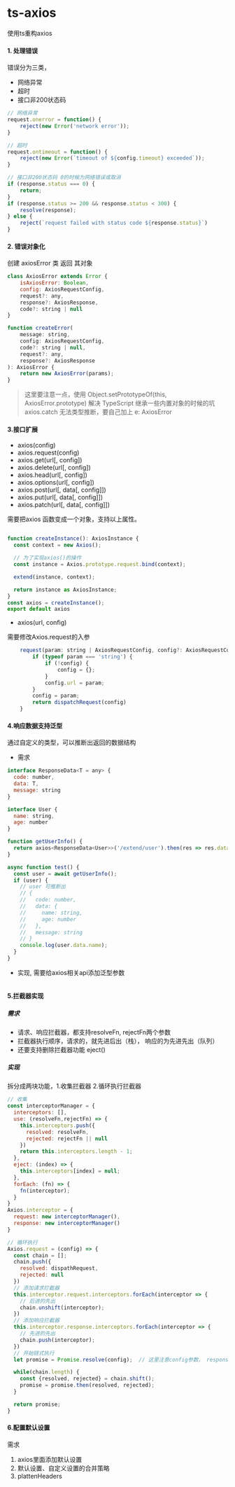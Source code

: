 # ts-axios
使用ts重构axios



#### 1. 处理错误

错误分为三类，
- 网络异常
- 超时
- 接口非200状态码

```javascript
// 网络异常
request.onerror = function() {
    reject(new Error('network error'));
}

// 超时
request.ontimeout = function() {
    reject(new Error(`timeout of ${config.timeout} exceeded`));
}

// 接口非200状态码 0的时候为网络错误或取消
if (response.status === 0) {
    return;
}
if (response.status >= 200 && response.status < 300) {
    resolve(response);
} else {
    reject(`request failed with status code ${response.status}`)
}

```

#### 2. 错误对象化

创建 axiosError 类 返回 其对象
```javascript
class AxiosError extends Error {
    isAxiosError: Boolean,
    config: AxiosRequestConfig,
    request?: any,
    response?: AxiosResponse,
    code?: string | null
}

function createError(
    message: string,
    config: AxiosRequestConfig,
    code?: string | null,
    request?: any,
    response?: AxiosResponse
): AxiosError {
    return new AxiosError(params);
}

```
> 这里要注意一点，使用 Object.setPrototypeOf(this, AxiosError.prototype) 解决 TypeScript 继承一些内置对象的时候的坑
> axios.catch 无法类型推断，要自己加上 e: AxiosError

#### 3.接口扩展
- axios(config)
- axios.request(config)
- axios.get(url[, config])
- axios.delete(url[, config])
- axios.head(url[, config])
- axios.options(url[, config])
- axios.post(url[, data[, config]])
- axios.put(url[, data[, config]])
- axios.patch(url[, data[, config]])

需要把axios 函数变成一个对象，支持以上属性。

```javascript

function createInstance(): AxiosInstance {
  const context = new Axios();

  // 为了实现axios()的操作
  const instance = Axios.prototype.request.bind(context);

  extend(instance, context);

  return instance as AxiosInstance;
}
const axios = createInstance();
export default axios

```

- axios(url, config)

需要修改Axios.request的入参

```javascript
    request(param: string | AxiosRequestConfig, config?: AxiosRequestConfig): AxiosPromise {
        if (typeof param === 'string') {
            if (!config) {
                config = {};
            }
            config.url = param;
        }
        config = param;
        return dispatchRequest(config)
    }
```
#### 4.响应数据支持泛型

通过自定义的类型，可以推断出返回的数据结构

- 需求
```javascript
interface ResponseData<T = any> {
  code: number,
  data: T,
  message: string
}

interface User {
  name: string,
  age: number
}

function getUserInfo() {
  return axios<ResponseData<User>>('/extend/user').then(res => res.data).catch(e => console.warn(e));
}

async function test() {
  const user = await getUserInfo();
  if (user) {
    // user 可推断出
    // {
    //   code: number,
    //   data: {
    //     name: string,
    //     age: number
    //   },
    //   message: string
    // }
    console.log(user.data.name);
  }
}
```
- 实现, 需要给axios相关api添加泛型参数

```javascript

```

#### 5.拦截器实现

##### 需求
- 请求、响应拦截器，都支持resolveFn, rejectFn两个参数
- 拦截器执行顺序，请求的，就先进后出（栈）， 响应的为先进先出（队列）
- 还要支持删除拦截器功能 eject()

##### 实现

拆分成两块功能，1.收集拦截器  2.循环执行拦截器

```javascript
// 收集
const interceptorManager = {
  interceptors: [],
  use: (resolveFn,rejectFn) => {
    this.interceptors.push({
      resolved: resolveFn,
      rejected: rejectFn || null
    })
    return this.interceptors.length - 1;
  }, 
  eject: (index) => {
    this.interceptors[index] = null;
  },
  forEach: (fn) => {
    fn(interceptor);
  }
}
Axios.interceptor = {
  request: new interceptorManager(),
  response: new interceptorManager()
}

// 循环执行
Axios.request = (config) => {
  const chain = [];
  chain.push({
    resolved: dispathRequest,
    rejected: null
  })
  // 添加请求拦截器
  this.interceptor.request.interceptors.forEach(interceptor => {
    // 后进的先出
    chain.unshift(interceptor);
  }) 
  // 添加响应拦截器
  this.interceptor.response.interceptors.forEach(interceptor => {
    // 先进的先出
    chain.push(interceptor);
  })
  // 开始链式执行
  let promise = Promise.resolve(config);  // 这里注意config参数， response的参数由dispatchRequest 返回

  while(chain.length) {
    const {resolved, rejected} = chain.shift(); 
    promise = promise.then(resolved, rejected);
  }

  return promise;
}

```

#### 6.配置默认设置

需求

1. axios里面添加默认设置
2. 默认设置、自定义设置的合并策略
3. plattenHeaders






